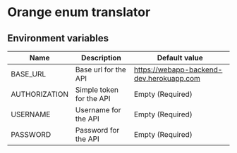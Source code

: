 # Orange enum translator

## Environment variables

| Name          | Description              | Default value                            |
| ------------- | ------------------------ | ---------------------------------------- |
| BASE_URL      | Base url for the API     | https://webapp-backend-dev.herokuapp.com |
| AUTHORIZATION | Simple token for the API | Empty (Required)                         |
| USERNAME      | Username for the API     | Empty (Required)                         |
| PASSWORD      | Password for the API     | Empty (Required)                         |
